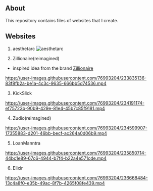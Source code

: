 ## About
This repository contains files of websites that I create.


## Websites

1. aesthetarc
![aesthetarc](https://cdn.discordapp.com/attachments/597175122222252038/1099016454235500634/image.png)


2. Zillionaire(reimagined)
- inspired idea from the brand [Zillionaire](https://zillionaireindia.com)


https://user-images.githubusercontent.com/76993204/233835136-83f8fb2a-be1a-4c3c-9635-666bb5d74536.mp4


3. KickSlick

https://user-images.githubusercontent.com/76993204/234191174-ef75723b-90b9-429e-81e4-45b7c85f9181.mp4


4. Zudio(reimagined)

https://user-images.githubusercontent.com/76993204/234599907-17355883-d201-46bb-becf-ac264a0d06b9.mp4


5. LoanManntra


https://user-images.githubusercontent.com/76993204/235850714-44bc1e89-67c6-4944-b7f4-b22a4e571cde.mp4


6. Elixir

https://user-images.githubusercontent.com/76993204/236668484-13c4a8f0-e35b-49ac-8f7b-4265f08fe439.mp4

